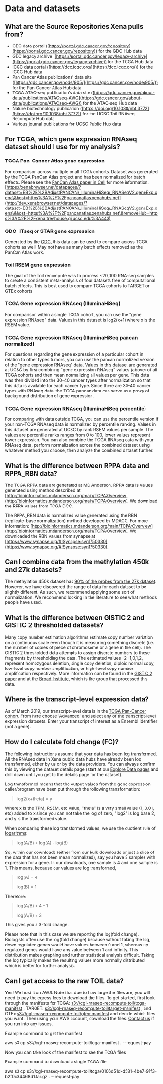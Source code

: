 # Data and datasets

## What are the Source Repositories Xena pulls from?

* GDC data portal ([https://portal.gdc.cancer.gov/repository](https://portal.gdc.cancer.gov/repository)) for the GDC Hub data
* GDC legacy archive ([https://portal.gdc.cancer.gov/legacy-archive](https://portal.gdc.cancer.gov/legacy-archive)) for the TCGA Hub data
* ICGC data portal ([https://dcc.icgc.org/](https://dcc.icgc.org/)) for the ICGC Hub data
* Pan Cancer Atlas publications’ data site ([https://gdc.cancer.gov/node/905/](https://gdc.cancer.gov/node/905/)) for the Pan-Cancer Atlas Hub data
* TCGA ATAC-seq publication’s data site ([https://gdc.cancer.gov/about-data/publications/ATACseq-AWG](https://gdc.cancer.gov/about-data/publications/ATACseq-AWG)) for the ATAC-seq Hub data
* Nature biotechnology publication ([https://doi.org/10.1038/nbt.3772](https://doi.org/10.1038/nbt.3772)) for the UCSC Toil RNAseq Recompute Hub data
* Various journal publications for UCSC Public Hub data

## For TCGA, which gene expression RNAseq dataset should I use for my analysis?

### TCGA Pan-Cancer Atlas gene expression

For comparison across multiple or all TCGA cohorts. Dataset was generated by the TCGA PanCan Atlas project and has been normalized for batch effects. Please see the [PanCan Atlas paper in Cell](https://www.cell.com/pb-assets/consortium/pancanceratlas/pancani3/index.html) for more information. [https://xenabrowser.net/datapages/?dataset=EB%2B%2BAdjustPANCAN\_IlluminaHiSeq\_RNASeqV2.geneExp.xena\&host=https%3A%2F%2Fpancanatlas.xenahubs.net](http://dev.xenabrowser.net/datapages/?dataset=EB%2B%2BAdjustPANCAN\_IlluminaHiSeq\_RNASeqV2.geneExp.xena\&host=https%3A%2F%2Fpancanatlas.xenahubs.net\&removeHub=https%3A%2F%2Fxena.treehouse.gi.ucsc.edu%3A443)

### GDC HTseq or STAR gene expression

Generated by the [GDC](https://portal.gdc.cancer.gov/), this data can be used to compare across TCGA cohorts as well. May not have as many batch effects removed as the PanCan Atlas work.

### Toil RSEM gene expression

The goal of the Toil recompute was to process \~20,000 RNA-seq samples to create a consistent meta-analysis of four datasets free of computational batch effects. This is best used to compare TCGA cohorts to TARGET or GTEx cohorts

### TCGA Gene expression RNAseq (IlluminaHiSeq)

For comparison within a single TCGA cohort, you can use the "gene expression RNAseq" data. Values in this dataset is log2(x+1) where x is the RSEM value.

### TCGA Gene expression RNAseq (IlluminaHiSeq pancan normalized)

For questions regarding the gene expression of a particular cohort in relation to other types tumors, you can use the pancan normalized version of the "gene expression RNAseq" data. Values in this dataset are generated at UCSC by first combining "gene expression RNAseq" values (above) of all TCGA cohorts and then mean normalizing all values per gene. This data was then divided into the 30-40 cancer types after normalization so that this data is available for each cancer type. Since there are 30-40 cancer types with RNAseq data, the TCGA pancan data can serve as a proxy of background distribution of gene expression.

### TCGA Gene expression RNAseq (IlluminaHiSeq percentile)

For comparing with data outside TCGA, you can use the percentile version if your non-TCGA RNAseq data is normalized by percentile ranking. Values in this dataset are generated at UCSC by rank RSEM values per sample. The values are percentile ranks ranges from 0 to 100, lower values represent lower expression. You can also combine the TCGA RNAseq data with your RNAseq data, perform normalization across the combined dataset using whatever method you choose, then analyze the combined dataset further.

## What is the difference between RPPA data and RPPA\_RBN data?

The TCGA RPPA data are generated at MD Anderson. RPPA data is values generated using method described at [http://bioinformatics.mdanderson.org/main/TCPA:Overview](http://bioinformatics.mdanderson.org/main/TCPA:Overview). We download the RPPA values from TCGA DCC.

The RPPA\_RBN data is normalized value generated using the RBN (replicate-base normalization) method developed by MDACC. For more information: [http://bioinformatics.mdanderson.org/main/TCPA:Overview](http://bioinformatics.mdanderson.org/main/TCPA:Overview). We downloaded the RBN values from synapse at [https://www.synapse.org/#!Synapse:syn1750330](https://www.synapse.org/#!Synapse:syn1750330).

## Can I combine data from the methylation 450k and 27k datasets?

The methylation 450k dataset has [90% of the probes from the 27k dataset](https://bmcgenomics.biomedcentral.com/articles/10.1186/1471-2164-14-293). However, we have discovered the range of data for each dataset to be slightly different. As such, we recommend applying some sort of normalization. We recommend looking in the literature to see what methods people have used.

## What is the difference between GISTIC 2 and GISTIC 2 thresholded datasets?

Many copy number estimation algorithms estimate copy number variation on a continuous scale even though it is measuring something discrete (i.e. the number of copies of piece of chromosome or a gene in the cell). The GISTIC 2 thresholded data attempts to assign discrete numbers to these fragments by thresholding the data. The estimated values -2,-1,0,1,2, represent homozygous deletion, single copy deletion, diploid normal copy, low-level copy number amplification, or high-level copy number amplification respectively. More information can be found in the [GISTIC 2 paper](https://genomebiology.biomedcentral.com/articles/10.1186/gb-2011-12-4-r41) and at the [Broad Institute](http://gdac.broadinstitute.org/), which is the group that processed this data.

## Where is the transcript-level expression data?

As of March 2019, our transcript-level data is in the [TCGA Pan-Cancer cohort](https://xenabrowser.net/datapages/?cohort=TCGA%20Pan-Cancer%20\(PANCAN\)). From here choose 'Advanced' and select any of the transcript-level expression datasets. Enter your transcript of interest as a Ensembl identifier (not a gene).

## How do I calculate fold change (FC)?

The following instructions assume that your data has been log transformed. All the RNAseq data in Xena public data hubs have already been log transformed, either by us or by the data providers. You can always confirm this by viewing the dataset details page (start at our [Explore Data pages](https://xenabrowser.net/datapages/) and drill down until you get to the details page for the dataset).

Log transformed means that the output values from the gene expression caller/program have been put through the following transformation:

> log2(x+theta) = y

Where x is the TPM, RSEM, etc value, "theta" is a very small value (1, 0.01, etc) added to x since you can not take the log of zero, "log2" is log base 2, and y is the transformed value.

When comparing these log transformed values, we use the [quotient rule of logarithms](https://en.wikipedia.org/wiki/List\_of\_logarithmic\_identities#Using\_simpler\_operations):

> log(A/B) = log(A) - log(B)

So, within our downloads (either from our bulk downloads or just a slice of the data that has not been mean normalized), say you have 2 samples with expression for a gene. In our downloads, one sample is 4 and one sample is 1. This means, because our values are log transformed,

> log(A) = 4
>
> log(B) = 1

Therefore:

> log(A/B) = 4 - 1
>
> log(A/B) = 3

This gives you a 3-fold change.

Please note that in this case we are reporting the log(fold change). Biologists often use the log(fold change) because without taking the log, down regulated genes would have values between 0 and 1, whereas up regulated genes would have any value between 1 and infinity. This distribution makes graphing and further statistical analysis difficult. Taking the log typically makes the resulting values more normally distributed, which is better for further analysis.

## Can I get access to the raw TOIL data?

Yes! We host it on AWS. Note that due to how large the files are, you will need to pay the egress fees to download the files. To get started, first look through the manifests for TCGA: [s3://cgl-rnaseq-recompute-toil/tcga-manifest](s3://cgl-rnaseq-recompute-toil/tcga-manifest) , TARGET: [s3://cgl-rnaseq-recompute-toil/target-manifest](s3://cgl-rnaseq-recompute-toil/target-manifest) , and GTEx [s3://cgl-rnaseq-recompute-toil/gtex-manifest](s3://cgl-rnaseq-recompute-toil/gtex-manifest) and decide which files you want. Then using your AWS account, download the files. [Contact us](../contact-us.md) if you run into any issues.

Example command to get the manifest

aws s3 cp s3://cgl-rnaseq-recompute-toil/tcga-manifest . --request-pay

Now you can take look of the manifest to see the TCGA files

Example command to download a single TCGA file

aws s3 cp s3://cgl-rnaseq-recompute-toil/tcga/0106d51d-d581-4be7-91f3-b2f0c84468d1.tar.gz . --request-pay
